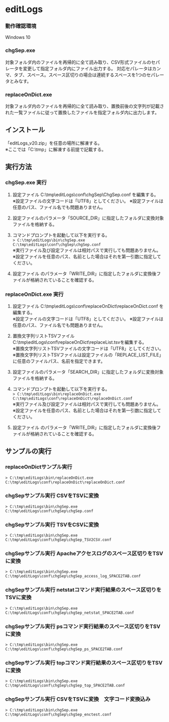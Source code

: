 # editLogs

### 動作確認環境

Windows 10

### chgSep.exe

対象フォルダ内のファイルを再帰的に全て読み取り、CSV形式ファイルのセパレータを変更して指定フォルダ内にファイル出力する。
対応セパレータはカンマ、タブ、スペース。スペース区切りの場合は連続するスペースを1つのセパレータとみなす。

### replaceOnDict.exe

対象フォルダ内のファイルを再帰的に全て読み取り、置換前後の文字列が記載された一覧ファイルに従って置換したファイルを指定フォルダ内に出力します。

## インストール

「editLogs_v20.zip」を任意の場所に解凍する。<br>
※ここでは「C:\tmp」に解凍する前提で記載する。

## 実行方法

### chgSep.exe 実行

1. 設定ファイル C:\tmp\editLogs\conf\chgSep\ChgSep.conf を編集する。<br>
※設定ファイルの文字コードは「UTF8」としてください。
※設定ファイルは任意のパス、ファイル名でも問題ありません。

2. 設定ファイルのパラメータ「SOURCE_DIR」に指定したフォルダに変換対象ファイルを格納する。

3. コマンドプロンプトを起動して以下を実行する。<br>
`> C:\tmp\editLogs\bin\chgSep.exe C:\tmp\editLogs\conf\chgSep\chgSep.conf`<br>
※実行ファイル及び設定ファイルは相対パスで実行しても問題ありません。
※設定ファイルを任意のパス、名前とした場合はそれを第一引数に指定してください。

4. 設定ファイル のパラメータ「WRITE_DIR」に指定したフォルダに変換後ファイルが格納されていることを確認する。

### replaceOnDict.exe 実行

1. 設定ファイル C:\tmp\editLogs\conf\replaceOnDict\replaceOnDict.conf を編集する。<br>
※設定ファイルの文字コードは「UTF8」としてください。
※設定ファイルは任意のパス、ファイル名でも問題ありません。

2. 置換文字列リストTSVファイル C:\tmp\editLogs\conf\replaceOnDict\replaceList.tsvを編集する。<br>
※置換文字列リストTSVファイルの文字コードは「UTF8」としてください。<br>
※置換文字列リストTSVファイルは設定ファイルの「REPLACE_LIST_FILE」に任意のファイルパス、名前を指定できます。

3. 設定ファイルのパラメータ「SEARCH_DIR」に指定したフォルダに変換対象ファイルを格納する。

4. コマンドプロンプトを起動して以下を実行する。<br>
`> C:\tmp\editLogs\bin\replaceOnDict.exe C:\tmp\editLogs\conf\replaceOnDict\replaceOnDict.conf`<br>
※実行ファイル及び設定ファイルは相対パスで実行しても問題ありません。
※設定ファイルを任意のパス、名前とした場合はそれを第一引数に指定してください。

5. 設定ファイル のパラメータ「WRITE_DIR」に指定したフォルダに変換後ファイルが格納されていることを確認する。

## サンプルの実行

### replaceOnDictサンプル実行

`> C:\tmp\editLogs\bin\replaceOnDict.exe C:\tmp\editLogs\conf\replaceOnDict\replaceOnDict.conf`<br>

### chgSepサンプル実行 CSVをTSVに変換

`> C:\tmp\editLogs\bin\chgSep.exe C:\tmp\editLogs\conf\chgSep\chgSep.conf`<br>

### chgSepサンプル実行 TSVをCSVに変換

`> C:\tmp\editLogs\bin\chgSep.exe C:\tmp\editLogs\conf\chgSep\chgSep_TSV2CSV.conf`<br>

### chgSepサンプル実行 Apacheアクセスログのスペース区切りをTSVに変換

`> C:\tmp\editLogs\bin\chgSep.exe C:\tmp\editLogs\conf\chgSep\chgSep_access_log_SPACE2TAB.conf`<br>

### chgSepサンプル実行 netstatコマンド実行結果のスペース区切りをTSVに変換

`> C:\tmp\editLogs\bin\chgSep.exe C:\tmp\editLogs\conf\chgSep\chgSep_netstat_SPACE2TAB.conf`<br>

### chgSepサンプル実行 psコマンド実行結果のスペース区切りをTSVに変換

`> C:\tmp\editLogs\bin\chgSep.exe C:\tmp\editLogs\conf\chgSep\chgSep_ps_SPACE2TAB.conf`<br>

### chgSepサンプル実行 topコマンド実行結果のスペース区切りをTSVに変換

`> C:\tmp\editLogs\bin\chgSep.exe C:\tmp\editLogs\conf\chgSep\chgSep_top_SPACE2TAB.conf`<br>

### chgSepサンプル実行 CSVをTSVに変換　文字コード変換込み

`> C:\tmp\editLogs\bin\chgSep.exe C:\tmp\editLogs\conf\chgSep\chgSep_enctest.conf`<br>

